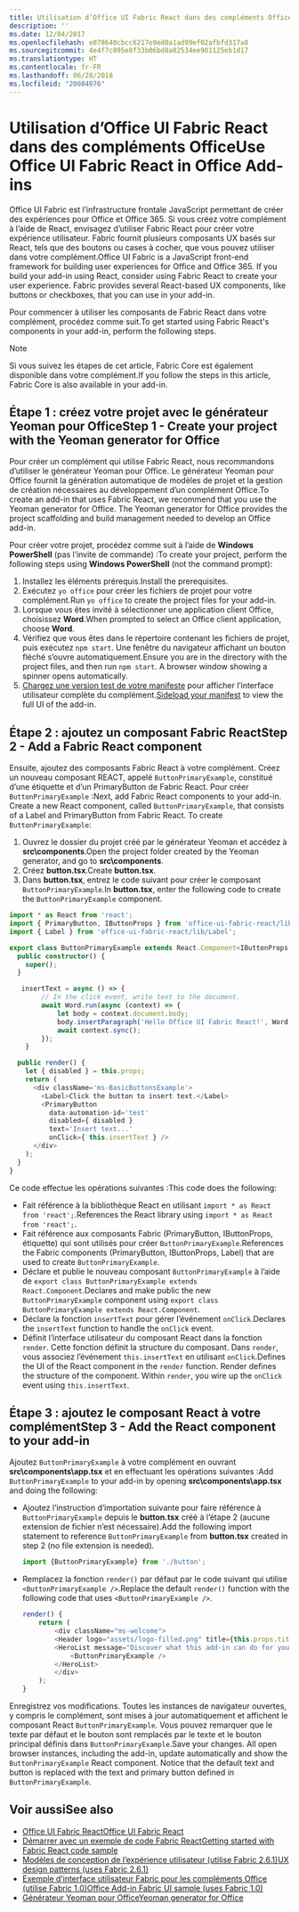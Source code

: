 ```yaml
---
title: Utilisation d’Office UI Fabric React dans des compléments Office
description: ''
ms.date: 12/04/2017
ms.openlocfilehash: e078640cbcc6217e9ed0a1ad99ef02afbfd317a8
ms.sourcegitcommit: 4e4f7c095e8f33b06bd8a02534ee901125eb1d17
ms.translationtype: HT
ms.contentlocale: fr-FR
ms.lasthandoff: 06/28/2018
ms.locfileid: "20084076"
---
```

# <a name="use-office-ui-fabric-react-in-office-add-ins"></a><span data-ttu-id="285f9-102">Utilisation d’Office UI Fabric React dans des compléments Office</span><span class="sxs-lookup"><span data-stu-id="285f9-102">Use Office UI Fabric React in Office Add-ins</span></span>

<span data-ttu-id="285f9-p101">Office UI Fabric est l’infrastructure frontale JavaScript permettant de créer des expériences pour Office et Office 365. Si vous créez votre complément à l’aide de React, envisagez d’utiliser Fabric React pour créer votre expérience utilisateur. Fabric fournit plusieurs composants UX basés sur React, tels que des boutons ou cases à cocher, que vous pouvez utiliser dans votre complément.</span><span class="sxs-lookup"><span data-stu-id="285f9-p101">Office UI Fabric is a JavaScript front-end framework for building user experiences for Office and Office 365. If you build your add-in using React, consider using Fabric React to create your user experience. Fabric provides several React-based UX components, like buttons or checkboxes, that you can use in your add-in.</span></span>

<span data-ttu-id="285f9-106">Pour commencer à utiliser les composants de Fabric React dans votre complément, procédez comme suit.</span><span class="sxs-lookup"><span data-stu-id="285f9-106">To get started using Fabric React's components in your add-in, perform the following steps.</span></span>

> [!NOTE]
> <span data-ttu-id="285f9-107">Si vous suivez les étapes de cet article, Fabric Core est également disponible dans votre complément.</span><span class="sxs-lookup"><span data-stu-id="285f9-107">If you follow the steps in this article, Fabric Core is also available in your add-in.</span></span>

## <a name="step-1---create-your-project-with-the-yeoman-generator-for-office"></a><span data-ttu-id="285f9-108">Étape 1 : créez votre projet avec le générateur Yeoman pour Office</span><span class="sxs-lookup"><span data-stu-id="285f9-108">Step 1 - Create your project with the Yeoman generator for Office</span></span>

<span data-ttu-id="285f9-p102">Pour créer un complément qui utilise Fabric React, nous recommandons d’utiliser le générateur Yeoman pour Office. Le générateur Yeoman pour Office fournit la génération automatique de modèles de projet et la gestion de création nécessaires au développement d’un complément Office.</span><span class="sxs-lookup"><span data-stu-id="285f9-p102">To create an add-in that uses Fabric React, we recommend that you use the Yeoman generator for Office. The Yeoman generator for Office provides the project scaffolding and build management needed to develop an Office add-in.</span></span>

<span data-ttu-id="285f9-111">Pour créer votre projet, procédez comme suit à l’aide de **Windows PowerShell** (pas l’invite de commande) :</span><span class="sxs-lookup"><span data-stu-id="285f9-111">To create your project, perform the following steps using **Windows PowerShell** (not the command prompt):</span></span>

1. <span data-ttu-id="285f9-112">Installez les éléments prérequis.</span><span class="sxs-lookup"><span data-stu-id="285f9-112">Install the prerequisites.</span></span>
2. <span data-ttu-id="285f9-113">Exécutez `yo office` pour créer les fichiers de projet pour votre complément.</span><span class="sxs-lookup"><span data-stu-id="285f9-113">Run `yo office` to create the project files for your add-in.</span></span>
3. <span data-ttu-id="285f9-114">Lorsque vous êtes invité à sélectionner une application client Office, choisissez **Word**.</span><span class="sxs-lookup"><span data-stu-id="285f9-114">When prompted to select an Office client application, choose **Word**.</span></span>
4. <span data-ttu-id="285f9-p103">Vérifiez que vous êtes dans le répertoire contenant les fichiers de projet, puis exécutez `npm start`. Une fenêtre du navigateur affichant un bouton fléché s’ouvre automatiquement.</span><span class="sxs-lookup"><span data-stu-id="285f9-p103">Ensure you are in the directory with the project files, and then run `npm start`. A browser window showing a spinner opens automatically.</span></span>
5. <span data-ttu-id="285f9-117">[Chargez une version test de votre manifeste](..\testing\test-debug-office-add-ins.md) pour afficher l’interface utilisateur complète du complément.</span><span class="sxs-lookup"><span data-stu-id="285f9-117">[Sideload your manifest](..\testing\test-debug-office-add-ins.md) to view the full UI of the add-in.</span></span>

## <a name="step-2---add-a-fabric-react-component"></a><span data-ttu-id="285f9-118">Étape 2 : ajoutez un composant Fabric React</span><span class="sxs-lookup"><span data-stu-id="285f9-118">Step 2 - Add a Fabric React component</span></span>

<span data-ttu-id="285f9-p104">Ensuite, ajoutez des composants Fabric React à votre complément. Créez un nouveau composant REACT, appelé `ButtonPrimaryExample`, constitué d’une étiquette et d’un PrimaryButton de Fabric React. Pour créer `ButtonPrimaryExample` :</span><span class="sxs-lookup"><span data-stu-id="285f9-p104">Next, add Fabric React components to your add-in. Create a new React component, called `ButtonPrimaryExample`, that consists of a Label and PrimaryButton from Fabric React. To create `ButtonPrimaryExample`:</span></span>

1. <span data-ttu-id="285f9-122">Ouvrez le dossier du projet créé par le générateur Yeoman et accédez à **src\components**.</span><span class="sxs-lookup"><span data-stu-id="285f9-122">Open the project folder created by the Yeoman generator, and go to **src\components**.</span></span>
2. <span data-ttu-id="285f9-123">Créez **button.tsx**.</span><span class="sxs-lookup"><span data-stu-id="285f9-123">Create **button.tsx**.</span></span>
3. <span data-ttu-id="285f9-124">Dans **button.tsx**, entrez le code suivant pour créer le composant `ButtonPrimaryExample`.</span><span class="sxs-lookup"><span data-stu-id="285f9-124">In **button.tsx**, enter the following code to create the `ButtonPrimaryExample` component.</span></span>

```typescript
import * as React from 'react';
import { PrimaryButton, IButtonProps } from 'office-ui-fabric-react/lib/Button';
import { Label } from 'office-ui-fabric-react/lib/Label';

export class ButtonPrimaryExample extends React.Component<IButtonProps, {}> {
  public constructor() {
    super();
  }

   insertText = async () => {
        // In the click event, write text to the document.
        await Word.run(async (context) => {
            let body = context.document.body;
            body.insertParagraph('Hello Office UI Fabric React!', Word.InsertLocation.end);
            await context.sync();
        });
    }

  public render() {
    let { disabled } = this.props;
    return (
      <div className='ms-BasicButtonsExample'>
        <Label>Click the button to insert text.</Label>
        <PrimaryButton
          data-automation-id='test'
          disabled={ disabled }
          text='Insert text...'
          onClick={ this.insertText } />
      </div>
    );
  }
}
```

<span data-ttu-id="285f9-125">Ce code effectue les opérations suivantes :</span><span class="sxs-lookup"><span data-stu-id="285f9-125">This code does the following:</span></span>

- <span data-ttu-id="285f9-126">Fait référence à la bibliothèque React en utilisant `import * as React from 'react';`.</span><span class="sxs-lookup"><span data-stu-id="285f9-126">References the React library using `import * as React from 'react';`.</span></span>
- <span data-ttu-id="285f9-127">Fait référence aux composants Fabric (PrimaryButton, IButtonProps, étiquette) qui sont utilisés pour créer `ButtonPrimaryExample`.</span><span class="sxs-lookup"><span data-stu-id="285f9-127">References the Fabric components (PrimaryButton, IButtonProps, Label) that are used to create `ButtonPrimaryExample`.</span></span>
- <span data-ttu-id="285f9-128">Déclare et publie le nouveau composant `ButtonPrimaryExample` à l’aide de `export class ButtonPrimaryExample extends React.Component`.</span><span class="sxs-lookup"><span data-stu-id="285f9-128">Declares and make public the new `ButtonPrimaryExample` component using `export class ButtonPrimaryExample extends React.Component`.</span></span>
- <span data-ttu-id="285f9-129">Déclare la fonction `insertText` pour gérer l’événement `onClick`.</span><span class="sxs-lookup"><span data-stu-id="285f9-129">Declares the `insertText` function to handle the `onClick` event.</span></span>
- <span data-ttu-id="285f9-p105">Définit l’interface utilisateur du composant React dans la fonction `render`. Cette fonction définit la structure du composant. Dans `render`, vous associez l’événement `this.insertText` en utilisant `onClick`.</span><span class="sxs-lookup"><span data-stu-id="285f9-p105">Defines the UI of the React component in the `render` function. Render defines the structure of the component. Within `render`, you wire up the `onClick` event using `this.insertText`.</span></span>

## <a name="step-3---add-the-react-component-to-your-add-in"></a><span data-ttu-id="285f9-133">Étape 3 : ajoutez le composant React à votre complément</span><span class="sxs-lookup"><span data-stu-id="285f9-133">Step 3 - Add the React component to your add-in</span></span>

<span data-ttu-id="285f9-134">Ajoutez `ButtonPrimaryExample` à votre complément en ouvrant **src\components\app.tsx** et en effectuant les opérations suivantes :</span><span class="sxs-lookup"><span data-stu-id="285f9-134">Add `ButtonPrimaryExample` to your add-in by opening **src\components\app.tsx** and doing the following:</span></span>

- <span data-ttu-id="285f9-135">Ajoutez l’instruction d’importation suivante pour faire référence à `ButtonPrimaryExample` depuis le **button.tsx** créé à l’étape 2 (aucune extension de fichier n’est nécessaire).</span><span class="sxs-lookup"><span data-stu-id="285f9-135">Add the following import statement to reference `ButtonPrimaryExample` from **button.tsx** created in step 2 (no file extension is needed).</span></span>

  ```typescript
  import {ButtonPrimaryExample} from './button';
  ```

- <span data-ttu-id="285f9-136">Remplacez la fonction `render()` par défaut par le code suivant qui utilise `<ButtonPrimaryExample />`.</span><span class="sxs-lookup"><span data-stu-id="285f9-136">Replace the default `render()` function with the following code that uses `<ButtonPrimaryExample />`.</span></span>

  ```typescript
  render() {
      return (
          <div className="ms-welcome">
          <Header logo="assets/logo-filled.png" title={this.props.title} message="Welcome" />
          <HeroList message="Discover what this add-in can do for you today!" items={this.state.listItems} >
              <ButtonPrimaryExample />
          </HeroList>
          </div>
      );
  }
  ```

<span data-ttu-id="285f9-p106">Enregistrez vos modifications. Toutes les instances de navigateur ouvertes, y compris le complément, sont mises à jour automatiquement et affichent le composant React `ButtonPrimaryExample`. Vous pouvez remarquer que le texte par défaut et le bouton sont remplacés par le texte et le bouton principal définis dans `ButtonPrimaryExample`.</span><span class="sxs-lookup"><span data-stu-id="285f9-p106">Save your changes. All open browser instances, including the add-in, update automatically and show the `ButtonPrimaryExample` React component. Notice that the default text and button is replaced with the text and primary button defined in `ButtonPrimaryExample`.</span></span>



## <a name="see-also"></a><span data-ttu-id="285f9-140">Voir aussi</span><span class="sxs-lookup"><span data-stu-id="285f9-140">See also</span></span>

- [<span data-ttu-id="285f9-141">Office UI Fabric React</span><span class="sxs-lookup"><span data-stu-id="285f9-141">Office UI Fabric React</span></span>](https://dev.office.com/fabric#/)
- [<span data-ttu-id="285f9-142">Démarrer avec un exemple de code Fabric React</span><span class="sxs-lookup"><span data-stu-id="285f9-142">Getting started with Fabric React code sample</span></span>](https://github.com/OfficeDev/Word-Add-in-GettingStartedFabricReact)
- [<span data-ttu-id="285f9-143">Modèles de conception de l’expérience utilisateur (utilise Fabric 2.6.1)</span><span class="sxs-lookup"><span data-stu-id="285f9-143">UX design patterns (uses Fabric 2.6.1)</span></span>](https://github.com/OfficeDev/Office-Add-in-UX-Design-Patterns-Code)
- [<span data-ttu-id="285f9-144">Exemple d’interface utilisateur Fabric pour les compléments Office (utilise Fabric 1.0)</span><span class="sxs-lookup"><span data-stu-id="285f9-144">Office Add-in Fabric UI sample (uses Fabric 1.0)</span></span>](https://github.com/OfficeDev/Office-Add-in-Fabric-UI-Sample)
- [<span data-ttu-id="285f9-145">Générateur Yeoman pour Office</span><span class="sxs-lookup"><span data-stu-id="285f9-145">Yeoman generator for Office</span></span>](https://github.com/OfficeDev/generator-office)
